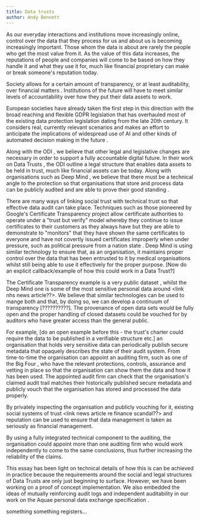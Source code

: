 ```yaml
---
title: Data trusts
author: Andy Bennett
---
```


As our everyday interactions and institutions move increasingly online,
control over the data that they process for us and about us is becoming
increasingly important. Those whom the data is about are rarely the
people who get the most value from it. As the value of this data
increases, the reputations of people and companies will come to be based
on how they handle it and what they use it for, much like financial
proprietary can make or break someone's reputation today.

Society allows for a certain amount of transparency, or at least
auditability, over financial matters <link>. Institutions of the future
will have to meet similar levels of accountability over how they put
their data assets to work.

European societies have already taken the first step in this direction
with the broad reaching and flexible GDPR legislation <link> that has
overhauled most of the existing data protection legislation <link>
dating from the late 20th century. It considers real, currently relevant
scenarios and makes an effort to anticipate the implications of
widespread use of AI and other kinds of automated decision making in the
future <deep link to gdpr clause>.

Along with the ODI <link odi>, we believe that other legal and
legislative changes are necessary in order to support a fully
accountable digital future. In their work on Data Trusts <link blog
post>, the ODI outline a legal structure that enables data assets to be
held in trust, much like financial assets can be today. Along with
organisations such as Deep Mind <link deepmind>, we believe that there
must be a technical angle to the protection so that organisations that
store and process data can be publicly audited and are able to prove
their good standing <link deepmind blog post>.

There are many ways of linking social trust with technical trust so that
effective data audit can take place. Techniques such as those pioneered
by Google's Certificate Transparency project <link> allow certificate
authorities to operate under a "trust but verify" model <deep link
certificate transparency> whereby they continue to issue certificates to
their customers as they always have but they are able to demonstrate to
"monitors" <deep link ct> that they have shown the same certificates to
everyone and have not covertly issued certificates improperly when under
pressure, such as political pressure from a nation state <link news
article>. Deep Mind is using similar technology <link their other blog
post> to ensure that, as an organisation, it maintains proper control
over the data that has been entrusted to it by medical organisations
whilst still being able to use it effectively for the proper purpose.
[Now do an explicit callback/example of how this could work in a Data
Trust?]

The Certificate Transparency example is a very public dataset <link
crt.sh>, whilst the Deep Mind one is some of the most sensitive personal
data around <link nhs news article??>. We believe that similar
technologies can be used to mange both and that, by doing so, we can
develop a continuum of transparency [??????????]. The provenance of open
data sets would be fully open and the proper handling of closed datasets
could be vouched for by auditors who have greater access than the
general public.

For example, [do an open example before this - the trust's charter could
require the data to be published in a verifiable structure etc.] an
organisation that holds very sensitive data can periodically publish
secure metadata that opaquely describes the state of their audit system.
From time-to-time the organisation can appoint an auditing firm, such as
one of the Big Four <link wikipedia>, who have the relevant protections,
controls, assurance and vetting in place so that the organisation can
show them the data and how it has been used. The appointed audit firm
can check that the organisation's claimed audit trail matches their
historically published secure metadata and publicly vouch that the
organisation has stored and processed the data properly.

By privately inspecting the organisation and publicly vouching for it,
existing social systems of trust <link news article re finance
scandal??> and reputation can be used to ensure that data management is
taken as seriously as financial management.

By using a fully integrated technical component to the auditing, the
organisation could appoint more than one auditing firm who would work
independently to come to the same conclusions, thus further increasing
the reliability of the claims.

This essay has been light on technical details of how this is can be
achieved in practice because the requirements around the social and
legal structures of Data Trusts are only just beginning to surface.
However, we have been working on a proof of concept implementation. We
also embedded the ideas of mutually reinforcing audit logs and
independent auditability in our work on the Aquae personal data exchange
specification <link to technical analysis>.

something something registers...
